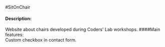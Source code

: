#SitOnChair
#### Description:  
Website about chairs developed during Coders' Lab workshops. 
####Main features:   
Custom checkbox in contact form.
